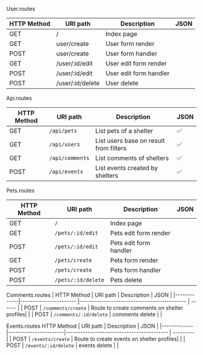 
User.routes 

| HTTP Method | URI path         | Description            | JSON |
|-------------|------------------|------------------------|------|
| GET         | /                | Index page             |      |
| GET         | user/create      | User form render       |      |
| POST        | user/create      | User form handler      |      |
| GET         | /user/:id/edit   | User edit form render  |      |
| POST        | /user/:id/edit   | User edit form handler |      |
| POST        | /user/:id/delete | User delete            |      |




Api.routes

| HTTP Method | URI path               |         Description                    | JSON |
|-------------|----------------------- |----------------------------------------|------|
| GET         | `/api/pets `           | List pets of a shelter                 |    ✅  |       
| GET         | `/api/users`           | List users base on result from filters |  ✅    |
| GET         | `/api/comments`        | List comments of shelters              |  ✅    |
| POST        | `/api/events`          | List events created by shelters        | ✅     |

Pets.routes 

| HTTP Method | URI path               |         Description                 | JSON |
|-------------|----------------------- |------------------------------------ | ----------     |
| GET         | `/ `                   | Index page                          |      |       
| GET         | `/pets/:id/edit`       | Pets edit form render               |      |
| POST        | `/pets/:id/edit`       | Pets edit form handler              |      |
| GET         | `/pets/create`         | Pets form render                    |      |
| POST        | `/pets/create`         | Pets form handler                   |      |
| POST        | `/pets/:id/delete`     | Pets delete                         |      |

Comments.routes
| HTTP Method | URI path               |         Description                         | JSON |
|-------------|----------------------- |-------------------------------------------- |  ------    |
| POST        | `/comments/create`     | Route to create comments on shelter profiles|      |
| POST        | `/comments/:id/delete` | comments delete                             |      |

Events.routes 
 HTTP Method | URI path               |         Description                       | JSON |
|-------------|-----------------------|------------------------------------------ | ---------     |
| POST        | `/events/create`      | Route to create events on shelter profiles|      |
| POST        | `/events/:id/delete`  | events delete                             |      |



